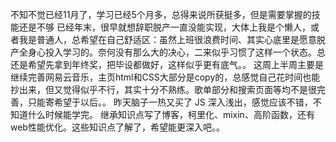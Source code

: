 不知不觉已经11月了，学习已经5个月多，总得来说所获挺多，但是需要掌握的技能还是不够
已经年末，很早就想辞职脱产一直没能实现，大体上我是个懒人，或者我是普通人，总希望在自己舒适区：虽然上班很浪费时间、其实心底里是愿意脱产全身心投入学习的。奈何没有那么大的决心，二来似乎习惯了这样一个状态。总还是希望先拿到年终奖，把毕设都做好，这样似乎更有底气。。
这周上半周主要是继续完善网易云音乐，主页html和CSS大部分是copy的，总感觉自己花时间也能抄出来，但又觉得似乎不行，其实十分不熟练。歌单部分和搜索页面等均不是很完善，只能寄希望于以后。。
昨天脑子一热又买了 JS 深入浅出，感觉应该不错，不知道什么时候能学完。
继承知识点写了博客，柯里化、mixin、高阶函数，还有web性能优化。这些知识点了解了，希望能更深入吧。。
